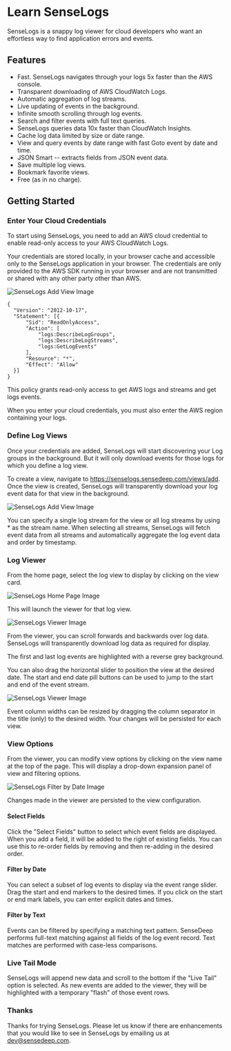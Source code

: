 Learn SenseLogs
===

SenseLogs is a snappy log viewer for cloud developers who want an effortless way to find application errors and events.

## Features

- Fast. SenseLogs navigates through your logs 5x faster than the AWS console.
- Transparent downloading of AWS CloudWatch Logs.
- Automatic aggregation of log streams.
- Live updating of events in the background.
- Infinite smooth scrolling through log events.
- Search and filter events with full text queries.
- SenseLogs queries data 10x faster than CloudWatch Insights.
- Cache log data limited by size or date range.
- View and query events by date range with fast Goto event by date and time.
- JSON Smart -- extracts fields from JSON event data.
- Save multiple log views.
- Bookmark favorite views.
- Free (as in no charge).


## Getting Started

### Enter Your Cloud Credentials

To start using SenseLogs, you need to add an AWS cloud credential to enable read-only access to your AWS CloudWatch Logs.

Your credentials are stored locally, in your browser cache and accessible only to the SenseLogs application in your browser. The credentials are only provided to the AWS SDK running in your browser and are not transmitted or shared with any other party other than AWS.

![SenseLogs Add View Image](https://raw.githubusercontent.com/sensedeep/senselogs/master/images/cloud-add.png)



```
{
  "Version": "2012-10-17",
  "Statement": [{
      "Sid": "ReadOnlyAccess",
      "Action": [
          "logs:DescribeLogGroups",
          "logs:DescribeLogStreams",
          "logs:GetLogEvents"
      ],
      "Resource": "*",
      "Effect": "Allow"
  }]
}
```

This policy grants read-only access to get AWS logs and streams and get logs events.

When you enter your cloud credentials, you must also enter the AWS region containing your logs.

### Define Log Views

Once your credentials are added, SenseLogs will start discovering your Log groups in the background. But it will only download events for those logs for which you define a log view.

To create a view, navigate to https://senselogs.sensedeep.com/views/add. Once the view is created, SenseLogs will transparently download your log event data for that view in the background.

![SenseLogs Add View Image](https://raw.githubusercontent.com/sensedeep/senselogs/master/images/view-add.png)

You can specify a single log stream for the view or all log streams by using * as the stream name. When selecting all streams, SenseLogs will fetch event data from all streams and automatically aggregate the log event data and order by timestamp.

### Log Viewer

From the home page, select the log view to display by clicking on the view card.

![SenseLogs Home Page Image](https://raw.githubusercontent.com/sensedeep/senselogs/master/images/home.png)

This will launch the viewer for that log view.

![SenseLogs Viewer Image](https://raw.githubusercontent.com/sensedeep/senselogs/master/images/viewer.png)

From the viewer, you can scroll forwards and backwards over log data. SenseLogs will transparently download log data as required for display.

The first and last log events are highlighted with a reverse grey background.

You can also drag the horizontal slider to position the view at the desired date. The start and end date pill buttons can be used to jump to the start and end of the event stream.

![SenseLogs Viewer Image](https://raw.githubusercontent.com/sensedeep/senselogs/master/images/viewer-position.png)

Event column widths can be resized by dragging the column separator in the title (only) to the desired width. Your changes will be persisted for each view.

### View Options

From the viewer, you can modify view options by clicking on the view name at the top of the page. This will display a drop-down expansion panel of view and filtering options.

![SenseLogs Filter by Date Image](https://raw.githubusercontent.com/sensedeep/senselogs/master/images/viewer-filtering.png)

Changes made in the viewer are persisted to the view configuration.

#### Select Fields

Click the "Select Fields" button to select which event fields are displayed. When you add a field, it will be added to the right of existing fields. You can use this to re-order fields by removing and then re-adding in the desired order.

#### Filter by Date

You can select a subset of log events to display via the event range slider. Drag the start and end markers to the desired times. If you click on the start or end mark labels, you can enter explicit dates and times.

#### Filter by Text

Events can be filtered by specifying a matching text pattern. SenseDeep performs full-text matching against all fields of the log event record. Text matches are performed with case-less comparisons.

### Live Tail Mode

SenseLogs will append new data and scroll to the bottom if the "Live Tail" option is selected. As new events are added to the viewer, they will be highlighted with a temporary "flash" of those event rows.

### Thanks

Thanks for trying SenseLogs. Please let us know if there are enhancements that you would like to see in SenseLogs by emailing us at [dev@sensedeep.com](mailto:dev@sensedeep.com).
